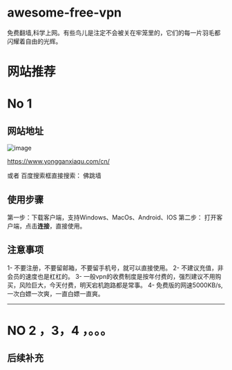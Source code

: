 # awesome-free-vpn
免费翻墙,科学上网。有些鸟儿是注定不会被关在牢笼里的，它们的每一片羽毛都闪耀着自由的光辉。
# 网站推荐
# No 1
## 网站地址
![image](https://user-images.githubusercontent.com/42163066/121831401-ef618200-ccf9-11eb-90b3-e409c8b6ef6e.png)

https://www.yongganxiaqu.com/cn/

或者 百度搜索框直接搜索： 佛跳墙

## 使用步骤
第一步：下载客户端，支持Windows、MacOs、Android、IOS
第二步： 打开客户端，点击**连接**，直接使用。

## 注意事项
1- 不要注册，不要留邮箱，不要留手机号，就可以直接使用。
2- 不建议充值，非会员的速度也是杠杠的。
3- 一般vpn的收费制度是按年付费的，强烈建议不用购买，风险巨大，今天付费，明天宕机跑路都是常事。
4- 免费版的网速5000KB/s, 一次白嫖一次爽，一直白嫖一直爽。

-------------------------------------------
#  NO 2 ，3，4 ，。。。
## 后续补充


